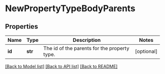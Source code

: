# NewPropertyTypeBodyParents

## Properties
Name | Type | Description | Notes
------------ | ------------- | ------------- | -------------
**id** | **str** | The id of the parents for the property type. | [optional] 

[[Back to Model list]](../README.md#documentation-for-models) [[Back to API list]](../README.md#documentation-for-api-endpoints) [[Back to README]](../README.md)

